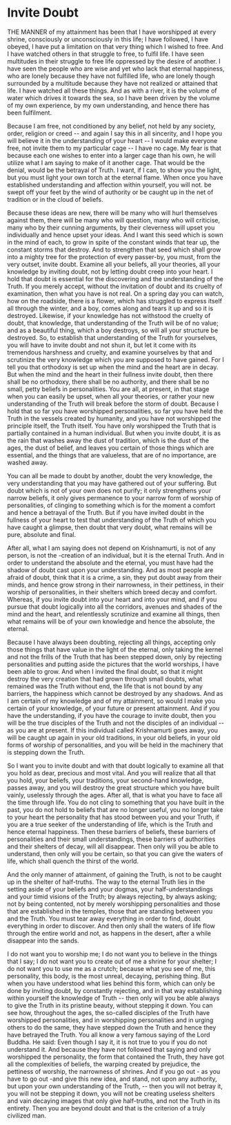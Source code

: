 
# Invite Doubt   

THE MANNER of my attainment has been that I have worshipped at every shrine, consciously or unconsciously in this life; I have followed, I have obeyed, I have put a limitation on that very thing which I wished to free. And I have watched others in that struggle to free, to fulfil life. I have seen multitudes in their struggle to free life oppressed by the desire of another. I have seen the people who are wise and yet who lack that eternal happiness, who are lonely because they have not fulfilled life, who are lonely though surrounded by a multitude because they have not realized or attained that life. I have watched all these things. And as with a river, it is the volume of water which drives it towards the sea, so I have been driven by the volume of my own experience, by my own understanding, and hence there has been fulfilment. 

Because I am free, not conditioned by any belief, not held by any society, order, religion or creed -- and again I say this in all sincerity, and I hope you will believe it in the understanding of your heart -- I would make everyone free, not invite them to my particular cage -- I have no cage. My fear is that because each one wishes to enter into a larger cage than his own, he will utilize what I am saying to make of it another cage. That would be the denial, would be the betrayal of Truth. I want, if I can, to show you the light, but you must light your own torch at the eternal flame. When once you have established understanding and affection within yourself, you will not. be swept off your feet by the wind of authority or be caught up in the net of tradition or in the cloud of beliefs. 

Because these ideas are new, there will be many who will hurl themselves against them, there will be many who will question, many who will criticise, many who by their cunning arguments, by their cleverness will upset you individually and hence upset your ideas. And I want this seed which is sown in the mind of each, to grow in spite of the constant winds that tear up, the constant storms that destroy. And to strengthen that seed which shall grow into a mighty tree for the protection of every passer-by, you must, from the very outset, invite doubt. Examine all your beliefs, all your theories, all your knowledge by inviting doubt, not by letting doubt creep into your heart. I hold that doubt is essential for the discovering and the understanding of the Truth. If you merely accept, without the invitation of doubt and its cruelty of examination, then what you have is not real. On a spring day you can watch, how on the roadside, there is a flower, which has struggled to express itself all through the winter, and a boy, comes along and tears it up and so it is destroyed. Likewise, if your knowledge has not withstood the cruelty of doubt, that knowledge, that understanding of the Truth will be of no value; and as a beautiful thing, which a boy destroys, so will all your structure be destroyed. So, to establish that understanding of the Truth for yourselves, you will have to invite doubt and not shun it, but let it come with its tremendous harshness and cruelty, and examine yourselves by that and scrutinize the very knowledge which you are supposed to have gained. For I tell you that orthodoxy is set up when the mind and the heart are in decay. But when the mind and the heart in their fullness invite doubt, then there shall be no orthodoxy, there shall be no authority, and there shall be no small, petty beliefs in personalities. You are all, at present, in that stage when you can easily be upset, when all your theories, or rather your new understanding of the Truth will break before the storm of doubt. Because I hold that so far you have worshipped personalities, so far you have held the Truth in the vessels created by humanity, and you have not worshipped the principle itself, the Truth itself. You have only worshipped the Truth that is partially contained in a human individual. But when you invite doubt, it is as the rain that washes away the dust of tradition, which is the dust of the ages, the dust of belief, and leaves you certain of those things which are essential, and the things that are valueless, that are of no importance, are washed away. 

You can all be made to doubt by another, doubt the very knowledge, the very understanding that you may have gathered out of your suffering. But doubt which is not of your own does not purify; it only strengthens your narrow beliefs, it only gives permanence to your narrow form of worship of personalities, of clinging to something which is for the moment a comfort and hence a betrayal of the Truth. But if you have invited doubt in the fullness of your heart to test that understanding of the Truth of which you have caught a glimpse, then doubt that very doubt, what remains will be pure, absolute and final. 

After all, what I am saying does not depend on Krishnamurti, is not of any person, is not the -creation of an individual, but it is the eternal Truth. And in order to understand the absolute and the eternal, you must have had the shadow of doubt cast upon your understanding. And as most people are afraid of doubt, think that it is a crime, a sin, they put doubt away from their minds, and hence grow strong in their narrowness, in their pettiness, in their worship of personalities, in their shelters which breed decay and comfort. Whereas, if you invite doubt into your heart and into your mind, and if you pursue that doubt logically into all the corridors, avenues and shades of the mind and the heart, and relentlessly scrutinize and examine all things, then what remains will be of your own knowledge and hence the absolute, the eternal. 

Because I have always been doubting, rejecting all things, accepting only those things that have value in the light of the eternal, only taking the kernel and not the frills of the Truth that has been stepped down, only by rejecting personalities and putting aside the pictures that the world worships, I have been able to grow. And when I invited the final doubt, so that it might destroy the very creation that had grown through small doubts, what remained was the Truth without end, the life that is not bound by any barriers, the happiness which cannot be destroyed by any shadows. And as I am certain of my knowledge and of my attainment, so would I make you certain of your knowledge, of your future or present attainment. And if you have the understanding, if you have the courage to invite doubt, then you will be the true disciples of the Truth and not the disciples of an individual -- as you are at present. If this individual called Krishnamurti goes away, you will be caught up again in your old traditions, in your old beliefs, in your old forms of worship of personalities, and you will be held in the machinery that is stepping down the Truth.

So I want you to invite doubt and with that doubt logically to examine all that you hold as dear, precious and most vital. And you will realize that all that you hold, your beliefs, your traditions, your second-hand knowledge, passes away, and you will destroy the great structure which you have built vainly, uselessly through the ages. After all, that is what you have to face all the time through life. You do not cling to something that you have built in the past, you do not hold to beliefs that are no longer useful, you no longer take to your heart the personality that has stood between you and your Truth, if you are a true seeker of the understanding of life, which is the Truth and hence eternal happiness. Then these barriers of beliefs, these barriers of personalities and their small understandings, these barriers of authorities and their shelters of decay, will all disappear. Then only will you be able to understand, then only will you be certain, so that you can give the waters of life, which shall quench the thirst of the world. 

And the only manner of attainment, of gaining the Truth, is not to be caught up in the shelter of half-truths. The way to the eternal Truth lies in the setting aside of your beliefs and your dogmas, your half-understandings and your timid visions of the Truth; by always rejecting, by always asking; not by being contented, not by merely worshipping personalities and those that are established in the temples, those that are standing between you and the Truth. You must tear away everything in order to find, doubt everything in order to discover. And then only shall the waters of life flow through the entire world and not, as happens in the desert, after a while disappear into the sands. 

I do not want you to worship me; I do not want you to believe in the things that I say; I do not want you to create out of me a shrine for your shelter; I do not want you to use me as a crutch; because what you see of me, this personality, this body, is the most unreal, decaying, perishing thing. But when you have understood what lies behind this form, which can only be done by inviting doubt, by constantly rejecting, and in that way establishing within yourself the knowledge of Truth -- then only will you be able always to give the Truth in its pristine beauty, without stepping it down. You can see how, throughout the ages, the so-called disciples of the Truth have worshipped personalities, and in worshipping personalities and in urging others to do the same, they have stepped down the Truth and hence they have betrayed the Truth. You all know a very famous saying of the Lord Buddha. He said: Even though I say it, it is not true to you if you do not understand it. And because they have not followed that saying and only worshipped the personality, the form that contained the Truth, they have got all the complexities of beliefs, the warping created by prejudice, the pettiness of worship, the narrowness of shrines. And if you go out - as you have to go out -and give this new idea, and stand, not upon any authority, but upon your own understanding of the Truth, -- then you will not betray it, you will not be stepping it down, you will not be creating useless shelters and vain decaying images that only give half-truths, and not the Truth in its entirety. Then you are beyond doubt and that is the criterion of a truly civilized man. 
